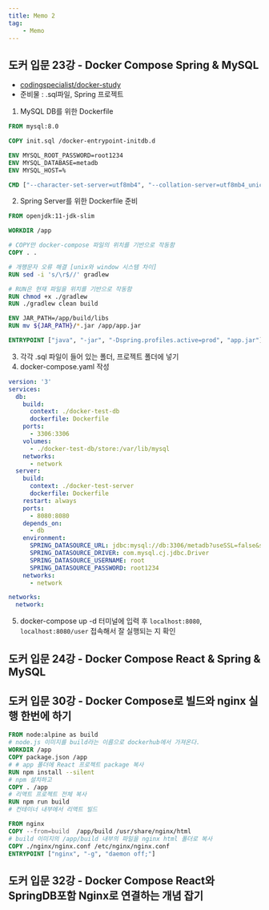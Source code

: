 ```yaml
---
title: Memo 2
tag:
    - Memo
---
```


## 도커 입문 23강 - Docker Compose Spring & MySQL

* [codingspecialist/docker-study](https://github.com/codingspecialist/docker-study)
* 준비물 : .sql파일, Spring 프로젝트

1. MySQL DB를 위한 Dockerfile

```dockerfile
FROM mysql:8.0

COPY init.sql /docker-entrypoint-initdb.d

ENV MYSQL_ROOT_PASSWORD=root1234
ENV MYSQL_DATABASE=metadb
ENV MYSQL_HOST=%

CMD ["--character-set-server=utf8mb4", "--collation-server=utf8mb4_unicode_ci"]
```

2. Spring Server를 위한 Dockerfile 준비

```dockerfile
FROM openjdk:11-jdk-slim

WORKDIR /app

# COPY만 docker-compose 파일의 위치를 기반으로 작동함
COPY . .

# 개행문자 오류 해결 [unix와 window 시스템 차이]
RUN sed -i 's/\r$//' gradlew

# RUN은 현재 파일을 위치를 기반으로 작동함
RUN chmod +x ./gradlew
RUN ./gradlew clean build

ENV JAR_PATH=/app/build/libs
RUN mv ${JAR_PATH}/*.jar /app/app.jar

ENTRYPOINT ["java", "-jar", "-Dspring.profiles.active=prod", "app.jar"]
```

3. 각각 .sql 파일이 들어 있는 폴더, 프로젝트 폴더에 넣기
4. docker-compose.yaml 작성

```yaml
version: '3'
services:
  db:
    build: 
      context: ./docker-test-db
      dockerfile: Dockerfile
    ports:
      - 3306:3306
    volumes:
      - ./docker-test-db/store:/var/lib/mysql
    networks:
      - network
  server:
    build: 
      context: ./docker-test-server
      dockerfile: Dockerfile
    restart: always
    ports:
      - 8080:8080
    depends_on:
      - db
    environment:
      SPRING_DATASOURCE_URL: jdbc:mysql://db:3306/metadb?useSSL=false&serverTimezone=UTC&useLegacyDatetimeCode=false&allowPublicKeyRetrieval=true
      SPRING_DATASOURCE_DRIVER: com.mysql.cj.jdbc.Driver
      SPRING_DATASOURCE_USERNAME: root
      SPRING_DATASOURCE_PASSWORD: root1234
    networks:
      - network

networks:
  network:
```

5. docker-compose up -d 터미널에 입력 후 `localhost:8080`, `localhost:8080/user` 접속해서 잘 실행되는 지 확인

## 도커 입문 24강 - Docker Compose React & Spring & MySQL

## 도커 입문 30강 - Docker Compose로 빌드와 nginx 실행 한번에 하기

```dockerfile
FROM node:alpine as build
# node.js 이미지를 build라는 이름으로 dockerhub에서 가져온다.
WORKDIR /app
COPY package.json /app
# # app 폴더에 React 프로젝트 package 복사
RUN npm install --silent
# npm 설치하고
COPY . /app
# 리액트 프로젝트 전체 복사
RUN npm run build
# 컨테이너 내부에서 리액트 빌드

FROM nginx
COPY --from=build  /app/build /usr/share/nginx/html
# build 이미지의 /app/build 내부의 파일을 nginx html 폴더로 복사 
COPY ./nginx/nginx.conf /etc/nginx/nginx.conf
ENTRYPOINT ["nginx", "-g", "daemon off;"]
```

## 도커 입문 32강 - Docker Compose React와 SpringDB포함 Nginx로 연결하는 개념 잡기